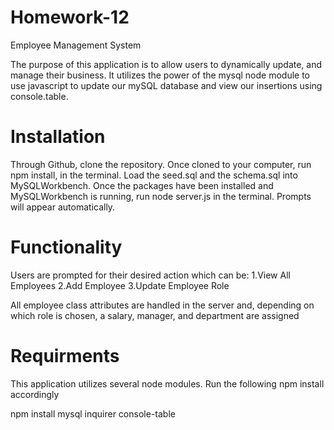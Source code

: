 # Homework-12
 Employee Management System

The purpose of this application is to allow users to dynamically update, and manage their business. It utilizes the power of the mysql node module to use javascript to update our mySQL database and view our insertions using console.table.


# Installation

Through Github, clone the repository.
Once cloned to your computer, run npm install, in the terminal.
Load the seed.sql and the schema.sql into MySQLWorkbench.
Once the packages have been installed and MySQLWorkbench is running, run node server.js in the terminal. Prompts will appear automatically.

# Functionality

Users are prompted for their desired action which can be:
1.View All Employees
2.Add Employee
3.Update Employee Role


All employee class attributes are handled in the server and, depending on which role is chosen, a salary, manager, and department are assigned


# Requirments
This application utilizes several node modules. Run the following npm install accordingly

npm install mysql inquirer console-table
